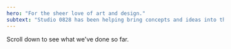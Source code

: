 ```yaml
---
hero: "For the sheer love of art and design."
subtext: "Studio 0828 has been helping bring concepts and ideas into the real world through art and design for more than 10 years."
---
```

Scroll down to see what we've done so far.


